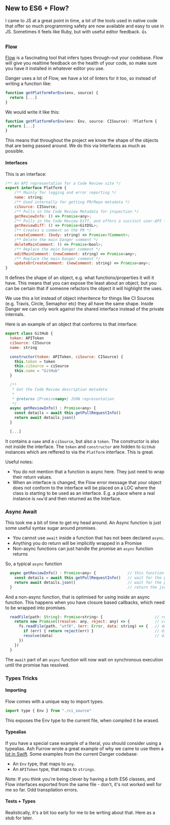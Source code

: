 ## New to ES6 + Flow?

I came to JS at a great point in time, a lot of the tools used in native code that offer so much programming safety are now available and easy to use in JS. Sometimes it feels like Ruby, but with useful editor feedback. 👍. 

### Flow

[Flow](https://flowtype.org) is a fascinating tool that infers types through-out your codebase. Flow will give you realtime feedback on the health of your code, so make sure you have it installed in whatever editor you use.

Danger uses a lot of Flow, we have a lot of linters for it too, so instead of writing a function like:

```js
function getPlatformForEnv(env, source) {
  return [...]
}
```

We would write it like this:

```js
function getPlatformForEnv(env: Env, source: CISource): ?Platform {
 return [...]
}
```

This means that throughout the project we know the shape of the objects 
that are being passed around. We do this via Interfaces as much as possible. 

#### Interfaces

This is an interface:

```js
/** An API representation for a Code Review site */
export interface Platform {
    /** Mainly for logging and error reporting */
    name: string;
    /** Used internally for getting PR/Repo metadata */
    ciSource: CISource;
    /** Pulls in the Code Review Metadata for inspection */
    getReviewInfo: () => Promise<any>;
    /** Pulls in the Code Review Diff, and offers a succinct user-API for it */
    getReviewDiff: () => Promise<GitDSL>;
    /** Creates a comment on the PR */
    createComment: (body: string) => Promise<?Comment>;
    /** Delete the main Danger comment */
    deleteMainComment: () => Promise<bool>;
    /** Replace the main Danger comment */
    editMainComment: (newComment: string) => Promise<any>;
    /** Replace the main Danger comment */
    updateOrCreateComment: (newComment: string) => Promise<any>;
}
```

It defines the shape of an object, e.g. what functions/properties it will it have.
This means that you can expose the least about an object, but you can be certain that if someone refactors the object it will highlight the uses.

We use this a lot instead of object inheritence for things like CI Sources (e.g. Travis, Circle, Semaphor etc) they all have the same shape. Inside Danger we can only work against the shared interface instead of the private internals.  

Here is an example of an object that conforms to that interface:

```js
export class GitHub {
  token: APIToken
  ciSource: CISource
  name: string

  constructor(token: APIToken, ciSource: CISource) {
    this.token = token
    this.ciSource = ciSource
    this.name = "GitHub"
  }

  /**
   * Get the Code Review description metadata
   *
   * @returns {Promise<any>} JSON representation
   */
  async getReviewInfo() : Promise<any> {
    const details = await this.getPullRequestInfo()
    return await details.json()
  }

  [...]
```

It contains a `name` and a `ciSource`, but also a `token`. The constructor is also not inside the interface. The `token` and `constructor` are hidden to `GitHub` instances which are reffered to via the `Platform` interface. This is great.  

Useful notes:

* You do not mention that a function is async here. They just need to wrap their return values.
* When an interface is changed, the Flow error message that your object does not conform to the interface will be placed on a LOC where the class is starting to be used as an interface. E.g. a place where a real instance is `new`'d and then returned as the Interface.

### Async Await

This took me a bit of time to get my head around. An Async function is just some useful syntax sugar around promises.

* You cannot use `await` inside a function that has not been declared `async`. 
* Anything you do return will be implicitly wrapped in a Promise
* Non-async functions can just handle the promise an `async` function returns  

So, a typical `async` function

``` js
  async getReviewInfo() : Promise<any> {              // this function will do async
    const details = await this.getPullRequestInfo()   // wait for the promise in getPullRequestInfo to resolve 
    return await details.json()                       // wait for the promise in json to resolve
  }                                                   // return the json
```

And a non-async function, that is optimised for _using_ inside an async function. This happens when you have closure based callbacks, which need to be wrapped into promises.

```js
  readFile(path: String): Promise<string> {                       // returns a promise with a string
    return new Promise((resolve: any, reject: any) => {           // create a new promise, with 2 callbacks
      fs.readFile(path, "utf8", (err: Error, data: string) => {   // do the work
        if (err) { return reject(err) }                           // did it fail? reject the promise
        resolve(data)                                             // did it pass? resolve the promise
      })
    })
  }
```

The `await` part of an `async` function will now wait on synchronous execution until the promise has resolved.

### Types Tricks

#### Importing

Flow comes with a unique way to import types.

```js
import type { Env } from "./ci_source"
```

This exposes the Env type to the current file, when compiled it be erased.

#### Typealias

If you have a special case example of a literal, you should consider using a typealias. Ash Furrow wrote a great example of why we came to use them a [lot in Swift](http://artsy.github.io/blog/2016/06/24/typealias-for-great-good/). Some examples from the current Danger codebase:

* An `Env` type, that maps to `any`.
* An `APIToken` type, that maps to `strings`.

Note: If you think you're being clever by having a both ES6 classes, and Flow interfaces exported from the same file - don't, it's not worked well for me so far. Odd transpilation errors. 

#### Tests + Types

Realistically, it's a bit too early for me to be writing about that. Here as a stub for later.